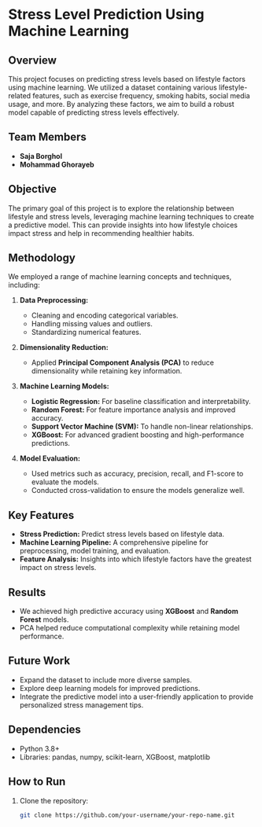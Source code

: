# Stress Level Prediction Using Machine Learning

## Overview
This project focuses on predicting stress levels based on lifestyle factors using machine learning. We utilized a dataset containing various lifestyle-related features, such as exercise frequency, smoking habits, social media usage, and more. By analyzing these factors, we aim to build a robust model capable of predicting stress levels effectively.

## Team Members
- **Saja Borghol**
- **Mohammad Ghorayeb**

## Objective
The primary goal of this project is to explore the relationship between lifestyle and stress levels, leveraging machine learning techniques to create a predictive model. This can provide insights into how lifestyle choices impact stress and help in recommending healthier habits.

## Methodology
We employed a range of machine learning concepts and techniques, including:

1. **Data Preprocessing:**
   - Cleaning and encoding categorical variables.
   - Handling missing values and outliers.
   - Standardizing numerical features.

2. **Dimensionality Reduction:**
   - Applied **Principal Component Analysis (PCA)** to reduce dimensionality while retaining key information.

3. **Machine Learning Models:**
   - **Logistic Regression:** For baseline classification and interpretability.
   - **Random Forest:** For feature importance analysis and improved accuracy.
   - **Support Vector Machine (SVM):** To handle non-linear relationships.
   - **XGBoost:** For advanced gradient boosting and high-performance predictions.

4. **Model Evaluation:**
   - Used metrics such as accuracy, precision, recall, and F1-score to evaluate the models.
   - Conducted cross-validation to ensure the models generalize well.

## Key Features
- **Stress Prediction:** Predict stress levels based on lifestyle data.
- **Machine Learning Pipeline:** A comprehensive pipeline for preprocessing, model training, and evaluation.
- **Feature Analysis:** Insights into which lifestyle factors have the greatest impact on stress levels.

## Results
- We achieved high predictive accuracy using **XGBoost** and **Random Forest** models.
- PCA helped reduce computational complexity while retaining model performance.

## Future Work
- Expand the dataset to include more diverse samples.
- Explore deep learning models for improved predictions.
- Integrate the predictive model into a user-friendly application to provide personalized stress management tips.

## Dependencies
- Python 3.8+
- Libraries: pandas, numpy, scikit-learn, XGBoost, matplotlib

## How to Run
1. Clone the repository:
   ```bash
   git clone https://github.com/your-username/your-repo-name.git
